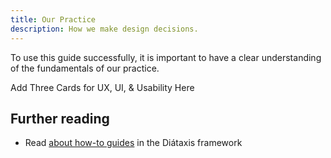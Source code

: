 ```yaml
---
title: Our Practice
description: How we make design decisions.
---
```


To use this guide successfully, it is important to have a clear understanding of the fundamentals of our practice.

Add Three Cards for UX, UI, & Usability Here

## Further reading

- Read [about how-to guides](https://diataxis.fr/how-to-guides/) in the Diátaxis framework
